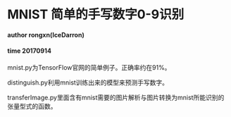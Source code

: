 MNIST 简单的手写数字0-9识别
===

#### author rongxn(IceDarron)
#### time 20170914

mnist.py为TensorFlow官网的简单例子。正确率约在91%。

distinguish.py利用mnist训练出来的模型来预测手写数字。

transferImage.py里面含有mnist需要的图片解析与图片转换为mnist所能识别的张量型式的函数。
